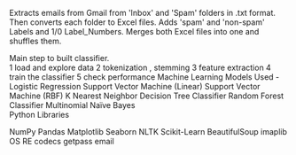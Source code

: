 Extracts emails from Gmail from 'Inbox' and 'Spam' folders in .txt format. Then converts each folder to Excel files. Adds 'spam' and 'non-spam' Labels and 1/0 Label_Numbers. Merges both Excel files into one and shuffles them.

Main step to built classifier.  
1 load and explore data 
2 tokenization , stemming 
3 feature extraction 
4 train the classifier 
5 check performance
Machine Learning Models Used -
Logistic Regression
Support Vector Machine (Linear)
Support Vector Machine (RBF)
K Nearest Neighbor
Decision Tree Classifier
Random Forest Classifier
Multinomial Naïve Bayes  
Python Libraries

NumPy  Pandas  Matplotlib  Seaborn  NLTK  Scikit-Learn
BeautifulSoup  imaplib  OS  RE  codecs  getpass  email
